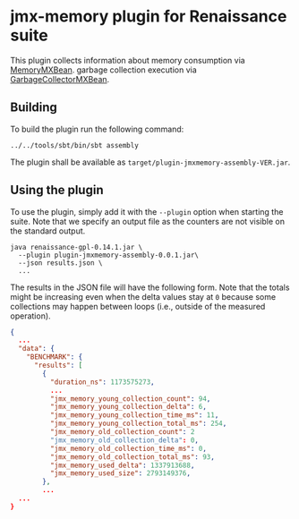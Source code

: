 # jmx-memory plugin for Renaissance suite

This plugin collects information about
memory consumption via [MemoryMXBean](https://docs.oracle.com/javase/7/docs/api/java/lang/management/MemoryMXBean.html).
garbage collection execution via [GarbageCollectorMXBean](https://docs.oracle.com/javase/7/docs/api/java/lang/management/GarbageCollectorMXBean.html).

## Building

To build the plugin run the following command:

```shell
../../tools/sbt/bin/sbt assembly
```

The plugin shall be available as `target/plugin-jmxmemory-assembly-VER.jar`.

## Using the plugin

To use the plugin, simply add it with the `--plugin` option when starting the suite.
Note that we specify an output file as the counters are not visible on the standard output.

```shell
java renaissance-gpl-0.14.1.jar \
  --plugin plugin-jmxmemory-assembly-0.0.1.jar\
  --json results.json \
  ...
```

The results in the JSON file will have the following form.
Note that the totals might be increasing even when the delta
values stay at `0` because some collections may happen between
loops (i.e., outside of the measured operation).

```json
{
  ...
  "data": {
    "BENCHMARK": {
      "results": [
        {
          "duration_ns": 1173575273,
          ...
          "jmx_memory_young_collection_count": 94,
          "jmx_memory_young_collection_delta": 6,
          "jmx_memory_young_collection_time_ms": 11,
          "jmx_memory_young_collection_total_ms": 254,
          "jmx_memory_old_collection_count": 2
          "jmx_memory_old_collection_delta": 0,
          "jmx_memory_old_collection_time_ms": 0,
          "jmx_memory_old_collection_total_ms": 93,
          "jmx_memory_used_delta": 1337913688,
          "jmx_memory_used_size": 2793149376,
        },
        ...
  ...
}
```
